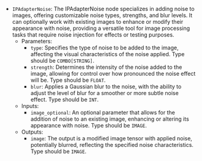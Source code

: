 - `IPAdapterNoise`: The IPAdapterNoise node specializes in adding noise to images, offering customizable noise types, strengths, and blur levels. It can optionally work with existing images to enhance or modify their appearance with noise, providing a versatile tool for image processing tasks that require noise injection for effects or testing purposes.
    - Parameters:
        - `type`: Specifies the type of noise to be added to the image, affecting the visual characteristics of the noise applied. Type should be `COMBO[STRING]`.
        - `strength`: Determines the intensity of the noise added to the image, allowing for control over how pronounced the noise effect will be. Type should be `FLOAT`.
        - `blur`: Applies a Gaussian blur to the noise, with the ability to adjust the level of blur for a smoother or more subtle noise effect. Type should be `INT`.
    - Inputs:
        - `image_optional`: An optional parameter that allows for the addition of noise to an existing image, enhancing or altering its appearance with noise. Type should be `IMAGE`.
    - Outputs:
        - `image`: The output is a modified image tensor with applied noise, potentially blurred, reflecting the specified noise characteristics. Type should be `IMAGE`.

